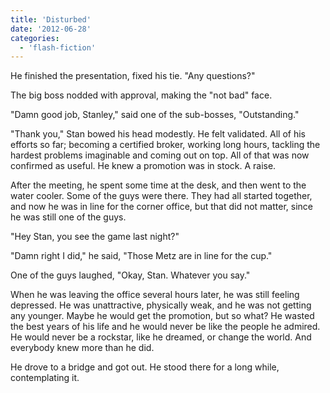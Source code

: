 ```yaml
---
title: 'Disturbed'
date: '2012-06-28'
categories:
  - 'flash-fiction'
---
```


He finished the presentation, fixed his tie. "Any questions?"

The big boss nodded with approval, making the "not bad" face.

<!-- truncate -->


"Damn good job, Stanley," said one of the sub-bosses, "Outstanding."

"Thank you," Stan bowed his head modestly. He felt validated. All of his efforts
so far; becoming a certified broker, working long hours, tackling the hardest
problems imaginable and coming out on top. All of that was now confirmed as
useful. He knew a promotion was in stock. A raise.

After the meeting, he spent some time at the desk, and then went to the water
cooler. Some of the guys were there. They had all started together, and now he
was in line for the corner office, but that did not matter, since he was still
one of the guys.

"Hey Stan, you see the game last night?"

"Damn right I did," he said, "Those Metz are in line for the cup."

One of the guys laughed, "Okay, Stan. Whatever you say."

When he was leaving the office several hours later, he was still feeling
depressed. He was unattractive, physically weak, and he was not getting any
younger. Maybe he would get the promotion, but so what? He wasted the best years
of his life and he would never be like the people he admired. He would never be
a rockstar, like he dreamed, or change the world. And everybody knew more than
he did.

He drove to a bridge and got out. He stood there for a long while, contemplating
it.
